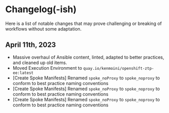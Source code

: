 # Changelog(-ish)

Here is a list of notable changes that may prove challenging or breaking of workflows without some adaptation.

## April 11th, 2023

- Massive overhaul of Ansible content, linted, adapted to better practices, and cleaned up old items.
- Moved Execution Environment to `quay.io/kenmoini/openshift-ztp-ee:latest`
- [Create Spoke Manifests] Renamed `spoke_noProxy` to `spoke_noproxy` to conform to best practice naming conventions
- [Create Spoke Manifests] Renamed `spoke_noProxy` to `spoke_noproxy` to conform to best practice naming conventions
- [Create Spoke Manifests] Renamed `spoke_noProxy` to `spoke_noproxy` to conform to best practice naming conventions